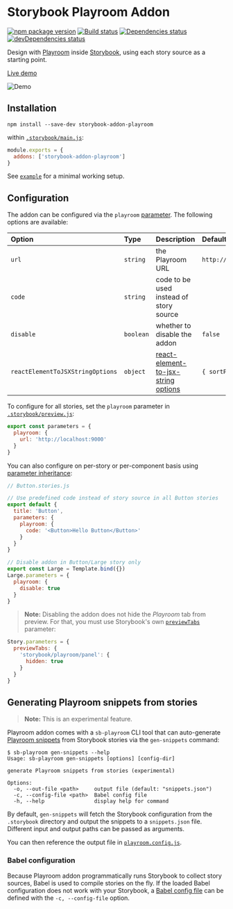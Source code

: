 # Storybook Playroom Addon

[![npm package version](https://img.shields.io/npm/v/storybook-addon-playroom)](https://www.npmjs.com/package/storybook-addon-playroom)
[![Build status](https://img.shields.io/github/workflow/status/rbardini/storybook-addon-playroom/Main)](https://github.com/rbardini/storybook-addon-playroom/actions)
[![Dependencies status](https://img.shields.io/david/rbardini/storybook-addon-playroom)](https://david-dm.org/rbardini/storybook-addon-playroom)
[![devDependencies status](https://img.shields.io/david/dev/rbardini/storybook-addon-playroom)](https://david-dm.org/rbardini/storybook-addon-playroom?type=dev)

Design with [Playroom](https://github.com/seek-oss/playroom) inside [Storybook](https://storybook.js.org), using each story source as a starting point.

[Live demo](https://storybook-addon-playroom.netlify.app)

![Demo](demo.gif)

## Installation

```console
npm install --save-dev storybook-addon-playroom
```

within [`.storybook/main.js`](https://storybook.js.org/docs/react/configure/overview#configure-your-storybook-project):

```js
module.exports = {
  addons: ['storybook-addon-playroom']
}
```

See [`example`](example) for a minimal working setup.

## Configuration

The addon can be configured via the `playroom` [parameter](https://storybook.js.org/docs/react/writing-stories/parameters). The following options are available:

| Option                           | Type      | Description                              | Default                 |
|:---------------------------------|:----------|:-----------------------------------------|:------------------------|
| `url`                            | `string`  | the Playroom URL                         | `http://localhost:9000` |
| `code`                           | `string`  | code to be used instead of story source  |                         |
| `disable`                        | `boolean` | whether to disable the addon             | `false`                 |
| `reactElementToJSXStringOptions` | `object`  | [react-element-to-jsx-string options][1] | `{ sortProps: false }`  |

To configure for all stories, set the `playroom` parameter in [`.storybook/preview.js`](https://storybook.js.org/docs/react/configure/overview#configure-story-rendering):

```js
export const parameters = {
  playroom: {
    url: 'http://localhost:9000'
  }
}
```

You can also configure on per-story or per-component basis using [parameter inheritance](https://storybook.js.org/docs/react/writing-stories/parameters#component-parameters):

```jsx
// Button.stories.js

// Use predefined code instead of story source in all Button stories
export default {
  title: 'Button',
  parameters: {
    playroom: {
      code: '<Button>Hello Button</Button>'
    }
  }
}

// Disable addon in Button/Large story only
export const Large = Template.bind({})
Large.parameters = {
  playroom: {
    disable: true
  }
}
```

> **Note:** Disabling the addon does not hide the *Playroom* tab from preview. For that, you must use Storybook's own [`previewTabs`](https://github.com/storybookjs/storybook/pull/9095) parameter:

```js
Story.parameters = {
  previewTabs: {
    'storybook/playroom/panel': {
      hidden: true
    }
  }
}
```

## Generating Playroom snippets from stories

> **Note:** This is an experimental feature.

Playroom addon comes with a `sb-playroom` CLI tool that can auto-generate [Playroom snippets](https://github.com/seek-oss/playroom#snippets) from Storybook stories via the `gen-snippets` command:

```console
$ sb-playroom gen-snippets --help
Usage: sb-playroom gen-snippets [options] [config-dir]

generate Playroom snippets from stories (experimental)

Options:
  -o, --out-file <path>     output file (default: "snippets.json")
  -c, --config-file <path>  Babel config file
  -h, --help                display help for command
```

By default, `gen-snippets` will fetch the Storybook configuration from the `.storybook` directory and output the snippets to a `snippets.json` file. Different input and output paths can be passed as arguments.

You can then reference the output file in [`playroom.config.js`](https://github.com/seek-oss/playroom#getting-started).

### Babel configuration

Because Playroom addon programmatically runs Storybook to collect story sources, Babel is used to compile stories on the fly. If the loaded Babel configuration does not work with your Storybook, a [Babel config file](https://babeljs.io/docs/en/config-files) can be defined with the `-c, --config-file` option.

[1]: https://github.com/algolia/react-element-to-jsx-string#reactelementtojsxstringreactelement-options
